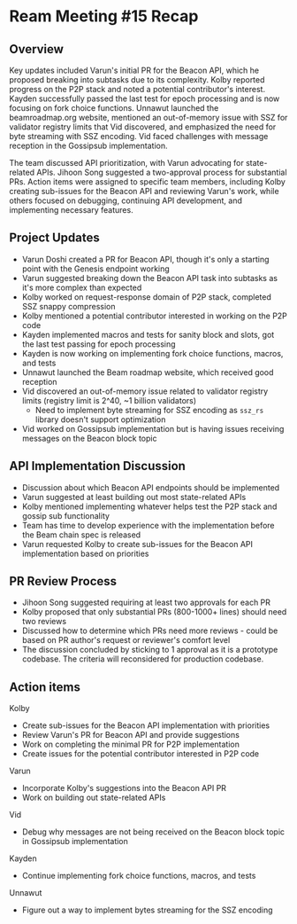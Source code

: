 # Ream Meeting #15 Recap

## Overview

Key updates included Varun's initial PR for the Beacon API, which he proposed breaking into subtasks due to its complexity. Kolby reported progress on the P2P stack and noted a potential contributor's interest. Kayden successfully passed the last test for epoch processing and is now focusing on fork choice functions. Unnawut launched the beamroadmap.org website, mentioned an out-of-memory issue with SSZ for validator registry limits that Vid discovered, and emphasized the need for byte streaming with SSZ encoding. Vid faced challenges with message reception in the Gossipsub implementation.

The team discussed API prioritization, with Varun advocating for state-related APIs. Jihoon Song suggested a two-approval process for substantial PRs. Action items were assigned to specific team members, including Kolby creating sub-issues for the Beacon API and reviewing Varun's work, while others focused on debugging, continuing API development, and implementing necessary features.

## Project Updates

- Varun Doshi created a PR for Beacon API, though it's only a starting point with the Genesis endpoint working
- Varun suggested breaking down the Beacon API task into subtasks as it's more complex than expected
- Kolby worked on request-response domain of P2P stack, completed SSZ snappy compression
- Kolby mentioned a potential contributor interested in working on the P2P code
- Kayden implemented macros and tests for sanity block and slots, got the last test passing for epoch processing
- Kayden is now working on implementing fork choice functions, macros, and tests
- Unnawut launched the Beam roadmap website, which received good reception
- Vid discovered an out-of-memory issue related to validator registry limits (registry limit is 2^40, ~1 billion validators)
  - Need to implement byte streaming for SSZ encoding as `ssz_rs` library doesn't support optimization
- Vid worked on Gossipsub implementation but is having issues receiving messages on the Beacon block topic

## API Implementation Discussion

- Discussion about which Beacon API endpoints should be implemented
- Varun suggested at least building out most state-related APIs
- Kolby mentioned implementing whatever helps test the P2P stack and gossip sub functionality
- Team has time to develop experience with the implementation before the Beam chain spec is released
- Varun requested Kolby to create sub-issues for the Beacon API implementation based on priorities

## PR Review Process

- Jihoon Song suggested requiring at least two approvals for each PR
- Kolby proposed that only substantial PRs (800-1000+ lines) should need two reviews
- Discussed how to determine which PRs need more reviews - could be based on PR author's request or reviewer's comfort level
- The discussion concluded by sticking to 1 approval as it is a prototype codebase. The criteria will reconsidered for production codebase.

## Action items

Kolby
- Create sub-issues for the Beacon API implementation with priorities
- Review Varun's PR for Beacon API and provide suggestions
- Work on completing the minimal PR for P2P implementation
- Create issues for the potential contributor interested in P2P code

Varun
- Incorporate Kolby's suggestions into the Beacon API PR
- Work on building out state-related APIs

Vid
- Debug why messages are not being received on the Beacon block topic in Gossipsub implementation

Kayden
- Continue implementing fork choice functions, macros, and tests

Unnawut
- Figure out a way to implement bytes streaming for the SSZ encoding
